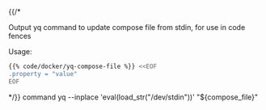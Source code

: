 {{/*

Output yq command to update compose file from stdin, for use in code fences

Usage:

```bash
{{% code/docker/yq-compose-file %}} <<EOF
.property = "value"
EOF
```

*/}}
command yq --inplace 'eval(load_str("/dev/stdin"))' "${compose_file}"